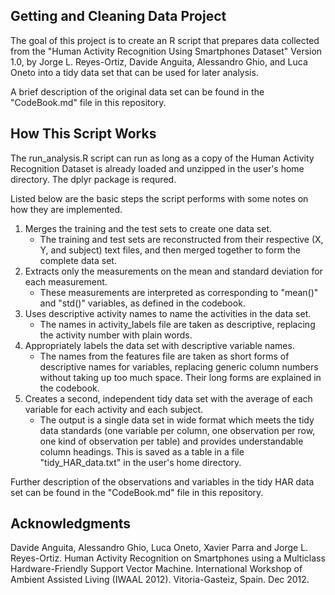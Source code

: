 ## Getting and Cleaning Data Project

The goal of this project is to create an R script that prepares data collected from the "Human Activity Recognition Using Smartphones Dataset" Version 1.0, by Jorge L. Reyes-Ortiz, Davide Anguita, Alessandro Ghio, and Luca Oneto into a tidy data set that can be used for later analysis. 

A brief description of the original data set can be found in the "CodeBook.md" file in this repository.



## How This Script Works

The run_analysis.R script can run as long as a copy of the Human Activity Recognition Dataset is already loaded and unzipped in the user's home directory. The dplyr package is requred. 

Listed below are the basic steps the script performs with some notes on how they are implemented.

1. Merges the training and the test sets to create one data set.
	* The training and test sets are reconstructed from their respective (X, Y, and subject) text files, and then merged together to form the complete data set.
2. Extracts only the measurements on the mean and standard deviation for each measurement.
	* These measurements are interpreted as corresponding to "mean()" and "std()" variables, as defined in the codebook.
3. Uses descriptive activity names to name the activities in the data set.
	* The names in activity_labels file are taken as descriptive, replacing the activity number with plain words.
4. Appropriately labels the data set with descriptive variable names.
	* The names from the features file are taken as short forms of descriptive names for variables, replacing generic column numbers without taking up too much space. Their long forms are explained in the codebook.
5. Creates a second, independent tidy data set with the average of each variable for each activity and each subject.
	* The output is a single data set in wide format which meets the tidy data standards (one variable per column, one observation per row, one kind of observation per table) and provides understandable column headings. This is saved as a table in a file "tidy_HAR_data.txt" in the user's home directory.


Further description of the observations and variables in the tidy HAR data set can be found in the "CodeBook.md" file in this repository.


## Acknowledgments

Davide Anguita, Alessandro Ghio, Luca Oneto, Xavier Parra and Jorge L. Reyes-Ortiz. Human Activity Recognition on Smartphones using a Multiclass Hardware-Friendly Support Vector Machine. International Workshop of Ambient Assisted Living (IWAAL 2012). Vitoria-Gasteiz, Spain. Dec 2012.
